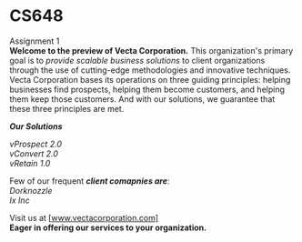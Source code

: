 # CS648
Assignment 1 </br>
**Welcome to the preview of Vecta Corporation.** This organization's primary goal is to _provide scalable business solutions_ to client organizations through the use of cutting-edge methodologies and innovative techniques. Vecta Corporation bases its operations on three guiding principles: helping businesses find prospects, helping them become customers, and helping them keep those customers. And with our solutions, we guarantee that these three principles are met.

**_Our Solutions_**  </br>

_vProspect 2.0_</br>
_vConvert 2.0_ </br>
_vRetain 1.0_ 

Few of our frequent **_client comapnies are_**: </br>
_Dorknozzle_</br>
_Ix Inc_

Visit us at [www.vectacorporation.com] </br>
**Eager in offering our services to your organization.**